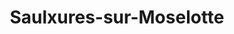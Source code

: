 ---
title: Saulxures-sur-Moselotte
url: /saulxures-sur-moselotte/
latitude: 47.951
longitude: 6.78
---
